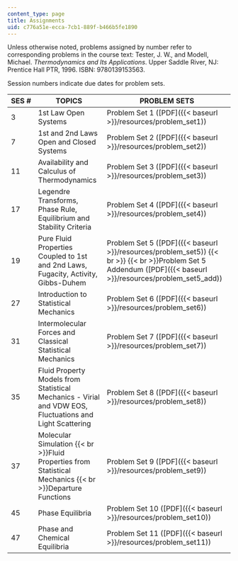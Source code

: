 ```yaml
---
content_type: page
title: Assignments
uid: c776a51e-ecca-7cb1-889f-b466b5fe1890
---
```


Unless otherwise noted, problems assigned by number refer to corresponding problems in the course text: Tester, J. W., and Modell, Michael. _Thermodynamics and Its Applications_. Upper Saddle River, NJ: Prentice Hall PTR, 1996. ISBN: 9780139153563.

Session numbers indicate due dates for problem sets.

| SES # | TOPICS | PROBLEM SETS |
| --- | --- | --- |
| 3 | 1st Law Open Systems | Problem Set 1 ([PDF]({{< baseurl >}}/resources/problem_set1)) |
| 7 | 1st and 2nd Laws Open and Closed Systems | Problem Set 2 ([PDF]({{< baseurl >}}/resources/problem_set2)) |
| 11 | Availability and Calculus of Thermodynamics | Problem Set 3 ([PDF]({{< baseurl >}}/resources/problem_set3)) |
| 17 | Legendre Transforms, Phase Rule, Equilibrium and Stability Criteria | Problem Set 4 ([PDF]({{< baseurl >}}/resources/problem_set4)) |
| 19 | Pure Fluid Properties Coupled to 1st and 2nd Laws, Fugacity, Activity, Gibbs-Duhem | Problem Set 5 ([PDF]({{< baseurl >}}/resources/problem_set5))  {{< br >}}  {{< br >}}Problem Set 5 Addendum ([PDF]({{< baseurl >}}/resources/problem_set5_add)) |
| 27 | Introduction to Statistical Mechanics | Problem Set 6 ([PDF]({{< baseurl >}}/resources/problem_set6)) |
| 31 | Intermolecular Forces and Classical Statistical Mechanics | Problem Set 7 ([PDF]({{< baseurl >}}/resources/problem_set7)) |
| 35 | Fluid Property Models from Statistical Mechanics - Virial and VDW EOS, Fluctuations and Light Scattering | Problem Set 8 ([PDF]({{< baseurl >}}/resources/problem_set8)) |
| 37 | Molecular Simulation  {{< br >}}Fluid Properties from Statistical Mechanics  {{< br >}}Departure Functions | Problem Set 9 ([PDF]({{< baseurl >}}/resources/problem_set9)) |
| 45 | Phase Equilibria | Problem Set 10 ([PDF]({{< baseurl >}}/resources/problem_set10)) |
| 47 | Phase and Chemical Equilibria | Problem Set 11 ([PDF]({{< baseurl >}}/resources/problem_set11))
